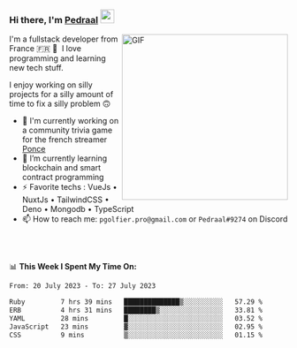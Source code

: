 ### Hi there, I'm <a href="https://pedraal.dev" target="_blank">Pedraal</a> <img src="https://media.giphy.com/media/hvRJCLFzcasrR4ia7z/giphy.gif" width="25px">
<img align="right" alt="GIF" src="https://pedraal.dev/avatar.png" width="300" height="300" />

I'm a fullstack developer from France 🇫🇷 🥖 &nbsp;I love programming and learning new
tech stuff.

I enjoy working on silly projects for a silly amount of time to fix a silly problem 🙃

- 🔭  I'm currently working on a community trivia game for the french streamer <a href="https://twitch.tv/ponce" target="_blank">Ponce</a>
- 🌱 I’m currently learning blockchain and smart contract programming
- ⚡ Favorite techs : VueJs &bull; NuxtJs &bull; TailwindCSS &bull; Deno &bull; Mongodb &bull; TypeScript
- 📫 How to reach me: `pgolfier.pro@gmail.com` or `Pedraal#9274` on Discord

<br>
<br>

📊 **This Week I Spent My Time On:**
<!--START_SECTION:waka-->

```txt
From: 20 July 2023 - To: 27 July 2023

Ruby         7 hrs 39 mins   ██████████████▒░░░░░░░░░░   57.29 %
ERB          4 hrs 31 mins   ████████▒░░░░░░░░░░░░░░░░   33.81 %
YAML         28 mins         █░░░░░░░░░░░░░░░░░░░░░░░░   03.52 %
JavaScript   23 mins         ▓░░░░░░░░░░░░░░░░░░░░░░░░   02.95 %
CSS          9 mins          ▒░░░░░░░░░░░░░░░░░░░░░░░░   01.15 %
```

<!--END_SECTION:waka-->
